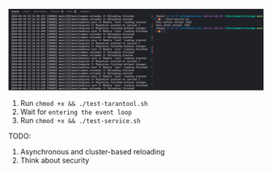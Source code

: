 ![](screenshot.jpg)

1. Run `chmod +x && ./test-tarantool.sh`
2. Wait for `entering the event loop`
3. Run `chmod +x && ./test-service.sh`

TODO:
1. Asynchronous and cluster-based reloading
2. Think about security